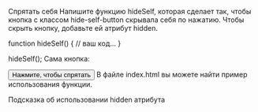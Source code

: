 Спрятать себя
Напишите функцию hideSelf, которая сделает так, чтобы кнопка с классом hide-self-button скрывала себя по нажатию. Чтобы скрыть кнопку, добавьте ей атрибут hidden.

function hideSelf() {
  // ваш код...
}

hideSelf();
Сама кнопка:

<button class="hide-self-button">Нажмите, чтобы спрятать</button>
В файле index.html вы можете найти пример использования функции.

Подсказка об использовании hidden атрибута
